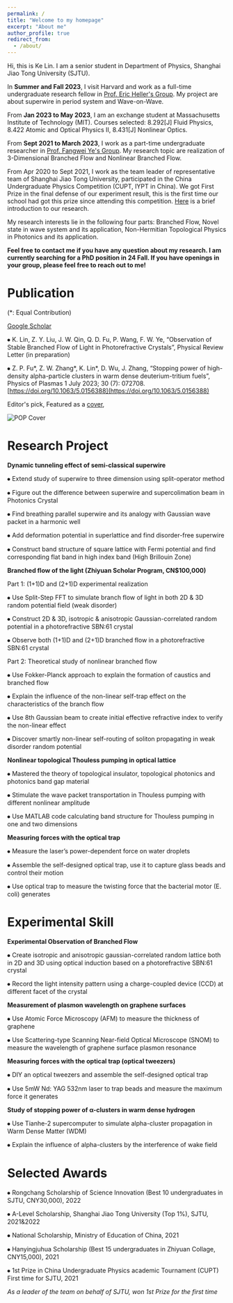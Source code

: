 ```yaml
---
permalink: /
title: "Welcome to my homepage"
excerpt: "About me"
author_profile: true
redirect_from: 
  - /about/
---
```


Hi, this is Ke Lin. I am a senior student in Department of Physics, Shanghai Jiao Tong University (SJTU).

In **Summer and Fall 2023**, I visit Harvard and work as a full-time undergraduate research fellow in [Prof. Eric Heller's Group](https://www-heller.harvard.edu/). My project are about superwire in period system and Wave-on-Wave.

From **Jan 2023 to May 2023**, I am an exchange student at Massachusetts Institute of Technology (MIT). Courses selected: 8.292[J] Fluid Physics, 8.422 Atomic and Optical Physics II, 8.431[J] Nonlinear Optics.

From **Sept 2021 to March 2023**, I work as a part-time undergraduate researcher in [Prof. Fangwei Ye's Group](https://www.physics.sjtu.edu.cn/jsml/yefangwei.html). My research topic are realization of 3-Dimensional Branched Flow and Nonlinear Branched Flow.

From Apr 2020 to Sept 2021, I work as the team leader of representative team of Shanghai Jiao Tong University, participated in the China Undergraduate Physics Competition (CUPT, IYPT in China). We got First Prize in the final defense of our experiment result, this is the first time our school had got this prize since attending this competition. [Here](https://github.com/KeLin666/KeLin666.github.io/blob/master/files/2-Circling%20Magnet.pdf) is a brief introduction to our research.

My research interests lie in the following four parts: Branched Flow, Novel state in wave system and its application, Non-Hermitian Topological Physics in Photonics and its application.

**Feel free to contact me if you have any question about my research. I am currently searching for a PhD position in 24 Fall. If you have openings in your group, please feel free to reach out to me!**

Publication
======
(\*: Equal Contribution)

[Google Scholar](https://scholar.google.com/citations?user=VcBPUQwAAAAJ&hl=en)

⦁ K. Lin, Z. Y. Liu, J. W. Qin, Q. D. Fu, P. Wang, F. W. Ye, “Observation of Stable Branched Flow of Light in Photorefractive Crystals”, Physical Review Letter (in preparation)

⦁ Z. P. Fu*, Z. W. Zhang*, K. Lin*, D. Wu, J. Zhang, “Stopping power of high-density alpha-particle clusters in warm dense deuterium-tritium fuels”, Physics of Plasmas 1 July 2023; 30 (7): 072708. [https://doi.org/10.1063/5.0156388](https://doi.org/10.1063/5.0156388)

Editor's pick, Featured as a [cover](https://KeLin666.github.io/images/POP-coverimage.jpg),

![POP Cover](https://KeLin666.github.io/images/POP-coverimage.jpg)



Research Project
======

**Dynamic tunneling effect of semi-classical superwire**


⦁ Extend study of superwire to three dimension using split-operator method

⦁ Figure out the difference between superwire and supercolimation beam in Photonics Crystal

⦁ Find breathing parallel superwire and its analogy with Gaussian wave packet in a harmonic well

⦁ Add deformation potential in superlattice and find disorder-free superwire

⦁ Construct band structure of square lattice with Fermi potential and find corresponding flat band in high index band (High Brillouin Zone)


**Branched flow of the light (Zhiyuan Scholar Program, CN$100,000)**


Part 1: (1+1)D and (2+1)D experimental realization

⦁ Use Split-Step FFT to simulate branch flow of light in both 2D & 3D random potential field (weak disorder)

⦁ Construct 2D & 3D, isotropic & anisotropic Gaussian-correlated random potential in a photorefractive SBN:61 crystal

⦁ Observe both (1+1)D and (2+1)D branched flow in a photorefractive SBN:61 crystal


Part 2: Theoretical study of nonlinear branched flow

⦁ Use Fokker-Planck approach to explain the formation of caustics and branched flow

⦁ Explain the influence of the non-linear self-trap effect on the characteristics of the branch flow

⦁ Use 8th Gaussian beam to create initial effective refractive index to verify the non-linear effect

⦁ Discover smartly non-linear self-routing of soliton propagating in weak disorder random potential



**Nonlinear topological Thouless pumping in optical lattice**


⦁ Mastered the theory of topological insulator, topological photonics and photonics band gap material

⦁ Stimulate the wave packet transportation in Thouless pumping with different nonlinear amplitude

⦁ Use MATLAB code calculating band structure for Thouless pumping in one and two dimensions


**Measuring forces with the optical trap**


⦁ Measure the laser’s power-dependent force on water droplets

⦁ Assemble the self-designed optical trap, use it to capture glass beads and control their motion

⦁ Use optical trap to measure the twisting force that the bacterial motor (E. coli) generates


Experimental Skill
======

**Experimental Observation of Branched Flow**

⦁ Create isotropic and anisotropic gaussian-correlated random lattice both in 2D and 3D using optical induction based on a photorefractive SBN:61 crystal

⦁ Record the light intensity pattern using a charge-coupled device (CCD) at different facet of the crystal


**Measurement of plasmon wavelength on graphene surfaces**

⦁ Use Atomic Force Microscopy (AFM) to measure the thickness of graphene

⦁ Use Scattering-type Scanning Near-field Optical Microscope (SNOM) to measure the wavelength of graphene surface plasmon resonance

**Measuring forces with the optical trap (optical tweezers)**

⦁ DIY an optical tweezers and assemble the self-designed optical trap

⦁ Use 5mW Nd: YAG 532nm laser to trap beads and measure the maximum force it generates

**Study of stopping power of α-clusters in warm dense hydrogen**

⦁ Use Tianhe-2 supercomputer to simulate alpha-cluster propagation in Warm Dense Matter (WDM)

⦁ Explain the influence of alpha-clusters by the interference of wake field


Selected Awards
======

⦁ Rongchang Scholarship of Science Innovation (Best 10 undergraduates in SJTU, CNY30,000), 2022

⦁ A-Level Scholarship, Shanghai Jiao Tong University (Top 1%), SJTU, 2021&2022                                   

⦁ National Scholarship, Ministry of Education of China, 2021

⦁ Hanyingjuhua Scholarship (Best 15 undergraduates in Zhiyuan Collage, CNY15,000), 2021

⦁ 1st Prize in China Undergraduate Physics academic Tournament (CUPT) First time for SJTU, 2021

  _As a leader of the team on behalf of SJTU, won 1st Prize for the first time_

